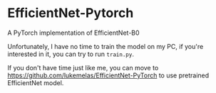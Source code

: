 # EfficientNet-Pytorch

A PyTorch implementation of EfficientNet-B0

Unfortunately, I have no time to train the model on my PC, if you're interested in it, you can try to run `train.py`.

If you don't have time just like me, you can move to https://github.com/lukemelas/EfficientNet-PyTorch to use pretrained EfficientNet model.
